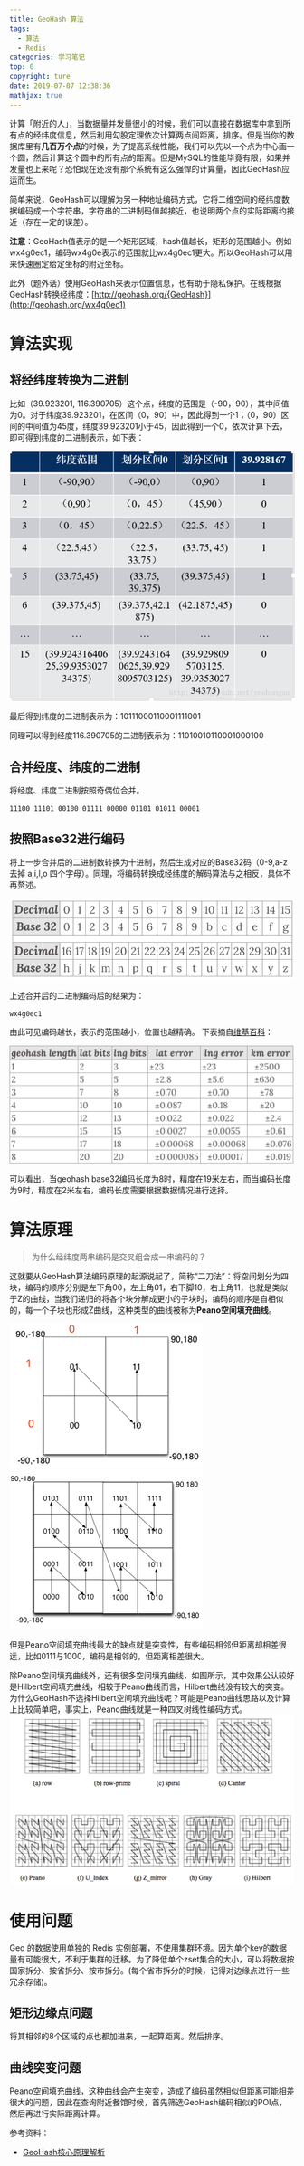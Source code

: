 ```yaml
---
title: GeoHash 算法
tags: 
  - 算法
  - Redis
categories: 学习笔记
top: 0
copyright: ture
date: 2019-07-07 12:38:36
mathjax: true
---
```

计算「附近的人」，当数据量并发量很小的时候，我们可以直接在数据库中拿到所有点的经纬度信息，然后利用勾股定理依次计算两点间距离，排序。但是当你的数据库里有**几百万个点**的时候，为了提高系统性能，我们可以先以一个点为中心画一个圆，然后计算这个圆中的所有点的距离。但是MySQL的性能毕竟有限，如果并发量也上来呢？<!--more-->恐怕现在还没有那个系统有这么强悍的计算量，因此GeoHash应运而生。

简单来说，GeoHash可以理解为另一种地址编码方式，它将二维空间的经纬度数据编码成一个字符串，字符串的二进制码值越接近，也说明两个点的实际距离约接近（存在一定的误差）。

**注意**：GeoHash值表示的是一个矩形区域，hash值越长，矩形的范围越小。例如wx4g0ec1，编码wx4g0e表示的范围就比wx4g0ec1更大。所以GeoHash可以用来快速圈定给定坐标的附近坐标。

此外（题外话）使用GeoHash来表示位置信息，也有助于隐私保护。在线根据GeoHash转换经纬度：[http://geohash.org/{GeoHash}](http://geohash.org/wx4g0ec1)

# 算法实现

## 将经纬度转换为二进制

比如（39.923201, 116.390705）这个点，纬度的范围是（-90，90），其中间值为0。对于纬度39.923201，在区间（0，90）中，因此得到一个1；（0，90）区间的中间值为45度，纬度39.923201小于45，因此得到一个0，依次计算下去，即可得到纬度的二进制表示，如下表：

![geohash_4](../image/geohash_4.png)

最后得到纬度的二进制表示为：10111000110001111001

同理可以得到经度116.390705的二进制表示为：11010010110001000100

## 合并经度、纬度的二进制

将经度、纬度二进制按照奇偶位合并。

```
11100 11101 00100 01111 00000 01101 01011 00001
```

## 按照Base32进行编码

将上一步合并后的二进制数转换为十进制，然后生成对应的Base32码（0-9,a-z 去掉 a,i,l,o 四个字母）。同理，将编码转换成经纬度的解码算法与之相反，具体不再赘述。

![geohash_base32](../image/geohash_base32.png)

上述合并后的二进制编码后的结果为：

```mathematica
wx4g0ec1
```

由此可见编码越长，表示的范围越小，位置也越精确。
下表摘自[维基百科](https://www.wikiwand.com/en/Geohash#/Number_of_geohash_characters_and_precision_in_km)：

![geohash_precision](../image/geohash_precision.png)

可以看出，当geohash base32编码长度为8时，精度在19米左右，而当编码长度为9时，精度在2米左右，编码长度需要根据数据情况进行选择。



# 算法原理

> 为什么经纬度两串编码是交叉组合成一串编码的？

这就要从GeoHash算法编码原理的起源说起了，简称“二刀法”：将空间划分为四块，编码的顺序分别是左下角00，左上角01，右下脚10，右上角11，也就是类似于Z的曲线，当我们递归的将各个块分解成更小的子块时，编码的顺序是自相似的，每一个子块也形成Z曲线，这种类型的曲线被称为**Peano空间填充曲线**。

![geohash_1](../image/geohash_1.png)
![geohash_2](../image/geohash_2.png)

但是Peano空间填充曲线最大的缺点就是突变性，有些编码相邻但距离却相差很远，比如0111与1000，编码是相邻的，但距离相差很大。

除Peano空间填充曲线外，还有很多空间填充曲线，如图所示，其中效果公认较好是Hilbert空间填充曲线，相较于Peano曲线而言，Hilbert曲线没有较大的突变。为什么GeoHash不选择Hilbert空间填充曲线呢？可能是Peano曲线思路以及计算上比较简单吧，事实上，Peano曲线就是一种四叉树线性编码方式。
![geohash_3](../image/geohash_3.png)

# 使用问题

Geo 的数据使用单独的 Redis 实例部署，不使用集群环境。因为单个key的数据量有可能很大，不利于集群的迁移。为了降低单个zset集合的大小，可以将数据按国家拆分、按省拆分、按市拆分。(每个省市拆分的时候，记得对边缘点进行一些冗余存储)。

## 矩形边缘点问题

将其相邻的8个区域的点也都加进来，一起算距离。然后排序。

## 曲线突变问题

Peano空间填充曲线，这种曲线会产生突变，造成了编码虽然相似但距离可能相差很大的问题，因此在查询附近餐馆时候，首先筛选GeoHash编码相似的POI点，然后再进行实际距离计算。



参考资料：
 - [GeoHash核心原理解析](https://yq.aliyun.com/articles/12)
